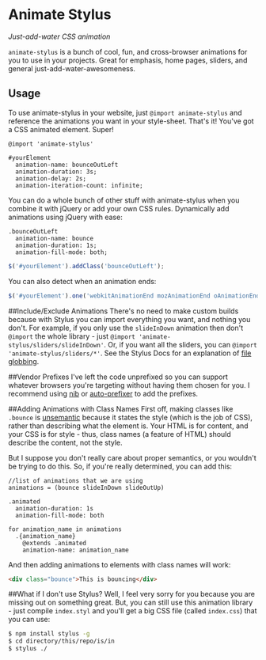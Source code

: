 # Animate Stylus
*Just-add-water CSS animation*

`animate-stylus` is a bunch of cool, fun, and cross-browser animations for you to use in your projects. Great for emphasis, home pages, sliders, and general just-add-water-awesomeness.

## Usage
To use animate-stylus in your website, just `@import animate-stylus` and reference the animations you want in your style-sheet. That's it! You've got a CSS animated element. Super!

```stylus
@import 'animate-stylus'

#yourElement
  animation-name: bounceOutLeft
  animation-duration: 3s;
  animation-delay: 2s;
  animation-iteration-count: infinite;
```

You can do a whole bunch of other stuff with animate-stylus when you combine it with jQuery or add your own CSS rules. Dynamically add animations using jQuery with ease:

```stylus
.bounceOutLeft
  animation-name: bounce
  animation-duration: 1s;
  animation-fill-mode: both;
```

```javascript
$('#yourElement').addClass('bounceOutLeft');
```

You can also detect when an animation ends:

```javascript
$('#yourElement').one('webkitAnimationEnd mozAnimationEnd oAnimationEnd animationEnd', doSomething());
```

##Include/Exclude Animations
There's no need to make custom builds because with Stylus you can import everything you want, and nothing you don't. For example, if you only use the `slideInDown` animation then don't `@import` the whole library - just `@import 'animate-stylus/sliders/slideInDown'`. Or, if you want all the sliders, you can `@import 'animate-stylus/sliders/*'`. See the Stylus Docs for an explanation of [file globbing](http://learnboost.github.io/stylus/docs/import.html#file-globbing).

##Vendor Prefixes
I've left the code unprefixed so you can support whatever browsers you're targeting without having them chosen for you. I recommend using [nib](http://visionmedia.github.io/nib/) or [auto-prefixer](https://github.com/ai/autoprefixer) to add the prefixes.

##Adding Animations with Class Names
First off, making classes like `.bounce` is [unsemantic](http://css-tricks.com/semantic-class-names/) because it states the style (which is the job of CSS), rather than describing what the element is. Your HTML is for content, and your CSS is for style - thus, class names (a feature of HTML) should describe the content, not the style.

But I suppose you don't really care about proper semantics, or you wouldn't be trying to do this. So, if you're really determined, you can add this:

```stylus
//list of animations that we are using
animations = (bounce slideInDown slideOutUp)

.animated
  animation-duration: 1s
  animation-fill-mode: both

for animation_name in animations
  .{animation_name}
    @extends .animated
    animation-name: animation_name
```

And then adding animations to elements with class names will work:

```html
<div class="bounce">This is bouncing</div>
```

##What if I don't use Stylus?
Well, I feel very sorry for you because you are missing out on something great. But, you can still use this animation library - just compile `index.styl` and you'll get a big CSS file (called `index.css`) that you can use:

```bash
$ npm install stylus -g
$ cd directory/this/repo/is/in
$ stylus ./
```
